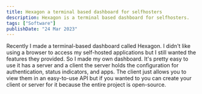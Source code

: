 ```yaml
---
title: Hexagon a terminal based dashboard for selfhosters
description: Hexagon is a terminal based dashboard for selfhosters.
tags: ["Software"]
publishDate: "24 Mar 2023"
---
```


Recently I made a terminal-based dashboard called Hexagon. I didn't like using a browser to access my self-hosted applications
but I still wanted the features they provided. So I made my own dashboard. It's pretty easy to use it has a server and a client the server holds the configuration
for authentication, status indicators, and apps. The client just allows you to view them in an easy-to-use API but if you wanted to you can create your client or server for it because the entire project is open-source.
